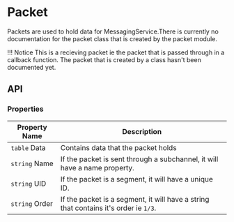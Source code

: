 # Packet

Packets are used to hold data for MessagingService.There is currently no documentation for the packet class that is created by the packet module.

!!! Notice
    This is a recieving packet ie the packet that is passed through in a callback function. The packet that is created by a class hasn't been documented yet.

## API

### Properties

| Property Name | Description |
|---------------|-------------|
| ``table`` Data | Contains data that the packet holds |
| ``string`` Name | If the packet is sent through a subchannel, it will have a name property. |
| ``string`` UID | If the packet is a segment, it will have a unique ID. |
| ``string`` Order | If the packet is a segment, it will have a string that contains it's order ie ``1/3``. |
